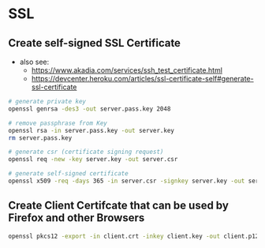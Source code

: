 # SSL

## Create self-signed SSL Certificate
- also see:
  - <https://www.akadia.com/services/ssh_test_certificate.html>
  - <https://devcenter.heroku.com/articles/ssl-certificate-self#generate-ssl-certificate>

```bash
# generate private key
openssl genrsa -des3 -out server.pass.key 2048

# remove passphrase from Key
openssl rsa -in server.pass.key -out server.key
rm server.pass.key

# generate csr (certificate signing request)
openssl req -new -key server.key -out server.csr

# generate self-signed certificate
openssl x509 -req -days 365 -in server.csr -signkey server.key -out server.crt
```

## Create Client Certifcate that can be used by Firefox and other Browsers
```bash
openssl pkcs12 -export -in client.crt -inkey client.key -out client.p12
```
